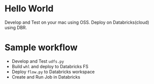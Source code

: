 # Hello World

Develop and Test on your mac using OSS. Deploy on Databricks(cloud) using DBR.

# Sample workflow

* Develop and Test `udfs.py`
* Build `whl` and deploy to Databricks FS
* Deploy `flow.py` to Databricks workspace
* Create and Run Job in Databricks
